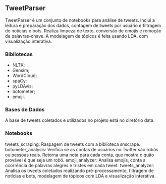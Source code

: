 ## TweetParser
TweetParser é um conjunto de notebooks para análise de tweets. Inclui a leitura e preparação dos dados, contagem de tweets por usuário e filtragem de notícias e bots. Realiza limpeza de texto, conversão de emojis e remoção de palavras-chave. A modelagem de tópicos é feita usando LDA, com visualização interativa. 

### Bibliotecas
- NLTK;
- Gensim;
- WordCloud;
- spaCy;
- pyLDAvis;
- botometer;
- emoji.

### Bases de Dados
A base de tweets coletados e utilizados no projeto está no diretório data. 

### Notebooks
tweets_scraping: Raspagem de tweets com a biblioteca snscrape.
botometer_analysis: Verifica se as contas de usuários no Twitter são robôs ou pessoas reais. Retorna uma nota para cada conta, que mostra o quão provável é que seja um robô.
emoji_analyzer: Analisa emojis, conta a ocorrência de palavras alegres e tristes em cada tweet. 
tweets_analyzer: Analisa os tweets coletados realizando pré-processamento, filtragem de notícias e bots, modelagem de tópicos com LDA e visualização interativa.





